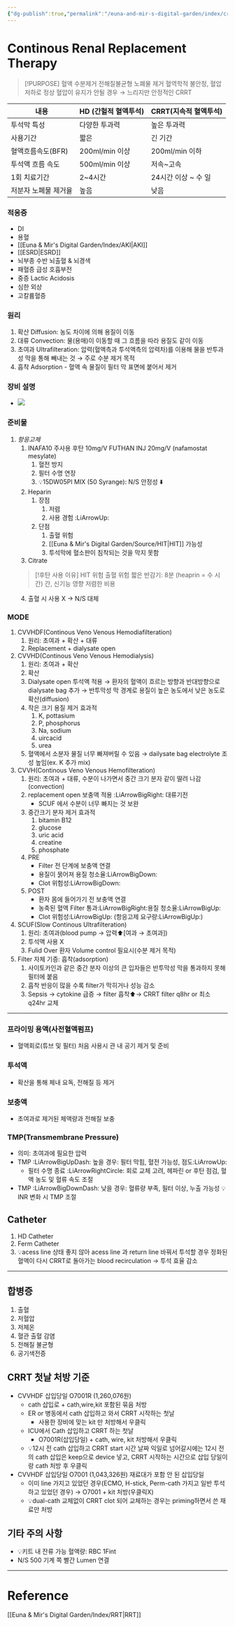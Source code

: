 ```yaml
---
{"dg-publish":true,"permalink":"/euna-and-mir-s-digital-garden/index/crrt/"}
---
```


# Continous Renal Replacement Therapy
>[!PURPOSE]
>혈액 수분제거
>전해질불균형
>노폐물 제거
> 혈역학적 불안정, 혈압 저하로 정상 혈압이 유지가 안될 경우 → 느리지만 안정적인 CRRT


| 내용                 | HD (간헐적 혈액투석) | CRRT(지속적 혈액투석) |
| -------------------- | -------------------- | --------------------- |
| 투석막 특성          | 다양한 투과력        | 높은 투과력           |
| 사용기간             | 짧은                 | 긴 기간               |
| 혈액흐름속도(BFR)    | 200ml/min 이상       | 200ml/min 이하        |
| 투석액 흐름 속도     | 500ml/min 이상       | 저속~고속             |
| 1회 치료기간         | 2~4시간              | 24시간 이상 ~ 수 일   |
| 저분자 노폐물 제거율 | 높음                 | 낮음                      |
### 적응증
- DI
- 용혈
- [[Euna & Mir's Digital Garden/Index/AKI\|AKI]]
- [[ESRD\|ESRD]]
- 뇌부종 수반 뇌출혈 & 뇌경색
- 패혈증 급성 호흡부전
- 중증 Lactic Acidosis
- 심한 외상 
- 고칼륨혈증
### 원리
1. 확산 Diffusion: 농도 차이에 의해 용질이 이동
2. 대류 Convection: 물(용매)이 이동할 때 그 흐름을 따라 용질도 같이 이동
3. 초여과 Ultrafilteration: 압력(혈액측과 투석액측의 압력차)를 이용해 물을 반투과성 막을 통해 빼내는 것 → 주로 수분 제거 목적
4. 흡착 Adsorption - 혈액 속 물질이 필터 막 표면에 붙어서 제거
### 장비 설명 
- ![](https://blog.naver.com/rudghkdmlqkd/223978387087?photoView=0)

### 준비물
1. *항응고제*
	1. INAFA10 주사용 후탄 10mg/V FUTHAN INJ 20mg/V (nafamostat mesylate)
		1. 혈전 방지
		2. 필터 수명 연장
		3. 💡15DW05PI MIX (50 Syrange): N/S 안정성 ⬇️
	2. Heparin
		1. 장점
			1. 저렴
			2. 사용 경험 :LiArrowUp:
		2. 단점
			1. 출혈 위험
			2. [[Euna & Mir's Digital Garden/Source/HIT\|HIT]] 가능성 
			3. 투석막에 혈소판이 침착되는 것을 막지 못함 
	3. Citrate
	>[!후탄 사용 이유]
	> HIT 위험
	> 출혈 위험 
	> 짧은 반감기: 8분 (heaprin = 수 시간)
	> 간, 신기능 영향
	> 저렴한 비용 
	4. 출혈 시 사용 X -> N/S 대체
### MODE
1. CVVHDF(Continous Veno Venous Hemodiafilteration)
	1. 원리: 초여과 + 확산 + 대류
	2. Replacement + dialysate open 
2. CVVHD(Continous Veno Venous Hemodialysis)
	1. 원리: 초여과 + 확산 
	2. 확산
	3. Dialysate open 투석액 적용 → 환자의 혈액이 흐르는 방향과 반대방향으로 dialysate bag 추가 → 반투막성 막 경계로 용질이 높은 농도에서 낮은 농도로 확산(diffusion) 
	4. 작은 크기 용질 제거 효과적
		1. K, pottasium
		2. P, phosphorus
		3. Na, sodium
		4. uircacid 
		5. urea
	5. 혈액에서 소분자 물질 너무 빠져버릴 수 있음 → dailysate bag electrolyte 조성 높임(ex. K 추가 mix)
3. CVVH(Continous Veno Venous Hemofilteration)
	1. 원리: 초여과 + 대류, 수분이 나가면서 중간 크기 분자 같이 딸려 나감(convection)
	2. replacement open 보충액 적용 :LiArrowBigRight: 대류기전
		- SCUF 에서 수분이 너무 빠지는 것 보완 
	3. 중간크기 분자 제거 효과적
		1. bitamin B12
		2. glucose
		3. uric acid
		4. creatine
		5. phosphate
	4. PRE
		- Filter 전 단계에 보충액 연결
		- 용질이 묽어져 용질 청소율:LiArrowBigDown:
		- Clot 위험성:LiArrowBigDown:
	5. POST
		- 환자 몸에 들어가기 전 보충액 연결
		- 농축된 혈액 Filter 통과:LiArrowBigRight:용질 청소율:LiArrowBigUp:
		- Clot 위험성:LiArrowBigUp: (항응고제 요구량:LiArrowBigUp:)
4. SCUF(Slow Continous Ultrafilteration)
	1. 원리: 초여과(blood pump → 압력⬆️[여과 → 초여과])
	2. 투석액 사용 X
	3. Fulid Over 환자 Volume control 필요시(수분 제거 목적)
5. Filter 자체 기증: 흡착(adsorption)
	1. 사이토카인과 같은 중간 분자 이상의 큰 입자들은 반투막성 막을 통과하지 못해 필터에 붙음
	2. 흡착 반응이 많을 수록 filter가 막히거나 성능 감소
	3. Sepsis → cytokine 급증 → filter 흡착⬆️→ CRRT filter q8hr or 최소 q24hr 교체 
--- 

### 프라이밍 용액(사전혈액펌프)
- 혈액회로(튜브 및 필터) 처음 사용시 관 내 공기 제거 및 준비 
### 투석액
- 확산을 통해 체내 요독, 전해질 등 제거 
### 보충액
- 초여과로 제거된 체액량과 전해질 보충 
### TMP(Transmembrane Pressure)
- 의미: 초여과에 필요한 압력
- TMP :LiArrowBigUpDash: 높을 경우: 필터 막힘, 혈전 가능성, 점도:LiArrowUp:
	- 필터 수명 종료 :LiArrowRightCircle: 회로 교체 고려, 헤파린 or 후탄 점검, 혈액 농도 및 혈류 속도 조절
- TMP :LiArrowBigDownDash: 낮을 경우: 혈류량 부족, 필터 이상, 누출 가능성 
💡INR 변화 시 TMP 조절 

## Catheter
1. HD Catheter
2. Ferm Catheter 
3. 💡acess line 상태 좋지 않아 acess line 과 return line 바꿔서 투석할 경우 정화된 혈액이 다시 CRRT로 돌아가는 blood recirculation → 투석 효율 감소 
--- 
## 합병증
1. 출혈
2. 저혈압
3. 저체온
4. 혈관 출혈 감염
5. 전해질 불균형
6. 공기색전증
## CRRT 첫날 처방 기준
- CVVHDF 삽입당일 O7001R (1,260,076원)
	- cath 삽입로 + cath,wire,kit 포함된 묶음 처방
	- ER or 병동에서 cath 삽입하고 와서 CRRT 시작하는 첫날 
		- 사용한 장비에 맞는 kit 만 처방해서 우클릭
	- ICU에서 Cath 삽입하고 CRRT 하는 첫날 
		- O7001R(삽입당일) + cath, wire, kit 처방해서 우클릭
	- 💡12시 전 cath 삽입하고 CRRT start 시간 날짜 익일로 넘어갈시에는 12시 전의 cath 삽입은 keep으로 device 넣고, CRRT 시작하는 시간으로 삽입 당일이랑 cath 처방 후 우클릭
- CVVHDF 삽입당일 O7001 (1,043,326원) 재료대가 포함 안 된 삽입당일
	- 이미 line 가지고 있었던 경우(ECMO, H-stick, Perm-cath 가지고 일반 투석 하고 있었던 경우) → O7001 + kit 처방(우클릭X)
	- 💡dual-cath 교체없이 CRRT clot 되어 교체하는 경우는 priming하면서 쓴 재료만 처방 

## 기타 주의 사항
- 💡키트 내 잔류 가능 혈액량: RBC 1Fint 
- N/S 500 기계 쪽 빨간 Lumen 연결

---
# Reference
[[Euna & Mir's Digital Garden/Index/RRT\|RRT]]

